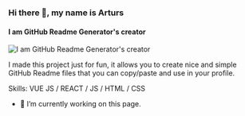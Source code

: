### Hi there 👋, my name is Arturs
#### I am GitHub Readme Generator's creator
![I am GitHub Readme Generator's creator](https://scontent.fdac134-1.fna.fbcdn.net/v/t39.30808-6/366710531_199518293112332_101516262849924397_n.jpg?_nc_cat=105&ccb=1-7&_nc_sid=174925&_nc_eui2=AeEuFfnBDBGdgyJSBzTPx_I88cKGQD5H4-fxwoZAPkfj5ztDAa6xehpSCFXs5EWX5eWCdp2Z0C1WMqNqVNdpqAgd&_nc_ohc=f8xc67F8rvQAX_ERsrO&_nc_ht=scontent.fdac134-1.fna&oh=00_AfCjO5__g3N07NGyW8zAszQKogw125WjCfhEP1hCCqMT2A&oe=64EE15FE)

I made this project just for fun, it allows you to create nice and simple GitHub Readme files that you can copy/paste and use in your profile.

Skills: VUE JS / REACT / JS / HTML / CSS

- 🔭 I’m currently working on this page. 




